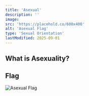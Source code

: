 ```yaml
---
title: 'Asexual'
description: ''
image:
src: 'https://placehold.co/600x400'
alt: 'Asexual Flag'
type: 'Sexual Orientation'
lastModified: 2025-09-01
---
```


## What is Asexuality?


## Flag
![Asexual Flag](https://nuxt.com/new-social.jpg)